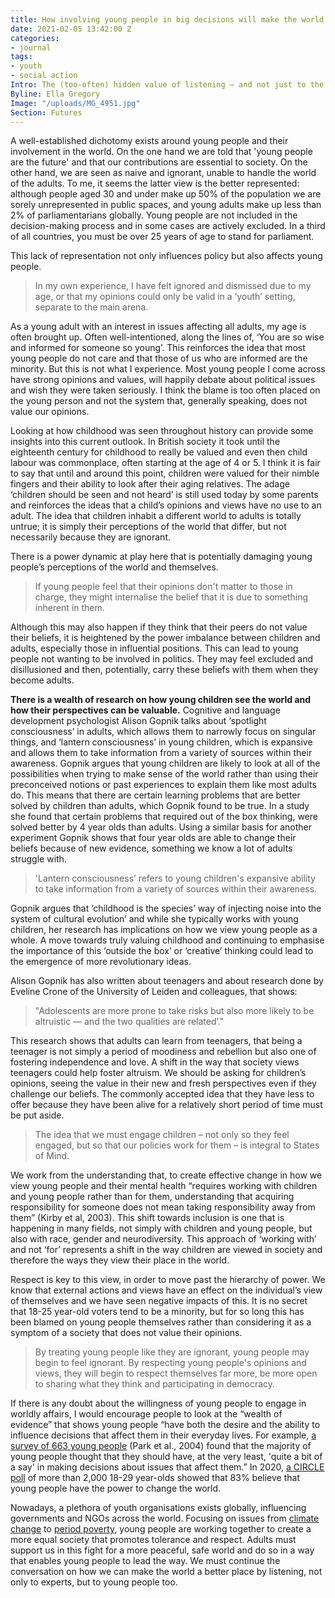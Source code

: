 ```yaml
---
title: How involving young people in big decisions will make the world a better place
date: 2021-02-05 13:42:00 Z
categories:
- journal
tags:
- youth
- social action
Intro: The (too-often) hidden value of listening – and not just to the experts.
Byline: Ella Gregory
Image: "/uploads/MG_4951.jpg"
Section: Futures
---
```


A well-established dichotomy exists around young people and their involvement in the world. On the one hand we are told that 'young people are the future' and that our contributions are essential to society. On the other hand, we are seen as naive and ignorant, unable to handle the world of the adults. To me, it seems the latter view is the better represented: although people aged 30 and under make up 50% of the population we are sorely unrepresented in public spaces, and young adults make up less than 2% of parliamentarians globally. Young people are not included in the decision-making process and in some cases are actively excluded. In a third of all countries, you must be over 25 years of age to  stand for parliament.

This lack of representation not only influences policy but also affects young people. 

> In my own experience, I have felt ignored and dismissed due to my age, or that my opinions could only be valid in a ‘youth’ setting, separate to the main arena. 

As a young adult with an interest in issues affecting all adults, my age is often brought up. Often well-intentioned, along the lines of, ‘You are so wise and informed for someone so young’. This reinforces the idea that most young people do not care and that those of us who are informed are the minority. But this is not what I experience. Most young people I come across have strong opinions and values, will happily debate about political issues and wish they were taken seriously. I think the blame is too often placed on the young person and not the system that, generally speaking, does not value our opinions.

Looking at how childhood was seen throughout history can provide some insights into this current outlook. In British society it took until the eighteenth century for childhood to really be valued and even then child labour was commonplace, often starting at the age of 4 or 5. I think it is fair to say that until and around this point, children were valued for their nimble fingers and their ability to look after their aging relatives. The adage ‘children should be seen and not heard’ is still used today by some parents and reinforces the ideas that a child’s opinions and views have no use to an adult. The idea that children inhabit a different world to adults is totally untrue; it is simply their perceptions of the world that differ, but not necessarily because they are ignorant. 

There is a power dynamic at play here that is potentially damaging young people’s perceptions of the world and themselves. 

> If young people feel that their opinions don't matter to those in charge, they might internalise the belief that it is due to something inherent in them. 

Although this may also happen if they think that their peers do not value their beliefs, it is heightened by the power imbalance between children and adults, especially those in influential positions. This can lead to young people not wanting to be involved in politics. They may feel excluded and disillusioned and then, potentially, carry these beliefs with them when they become adults.

**There is a wealth of research on how young children see the world and how their perspectives can be valuable.** Cognitive and language development psychologist Alison Gopnik talks about ‘spotlight consciousness’ in adults, which allows them to narrowly focus on singular things, and ‘lantern consciousness’ in young children, which is expansive and allows them to take information from a variety of sources within their awareness. Gopnik argues that young children are likely to look at all of the possibilities when trying to make sense of the world rather than using their preconceived notions or past experiences to explain them like most adults do. This means that there are certain learning problems that are better solved by children than adults, which Gopnik found to be true. In a study she found that certain problems that required out of the box thinking, were solved better by 4 year olds than adults. Using a similar basis for another experiment Gopnik shows that four year olds are able to change their beliefs because of new evidence, something we know a lot of adults struggle with. 

> 'Lantern consciousness’ refers to young children's expansive ability to take information from a variety of sources within their awareness. 

Gopnik argues that ‘childhood is the species’ way of injecting noise into the system of cultural evolution’ and while she typically works with young children, her research has implications on how we view young people as a whole. A move towards truly valuing childhood and continuing to emphasise the importance of this ‘outside the box’ or ‘creative’ thinking could lead to the emergence of more revolutionary ideas. 

Alison Gopnik has also written about teenagers and about research done by Eveline Crone of the University of Leiden and colleagues, that shows: 

> "Adolescents are more prone to take risks but also more likely to be altruistic — and the two qualities are related’." 

This research shows that adults can learn from teenagers, that being a teenager is not simply a period of moodiness and rebellion but also one of fostering independence and love. A shift in the way that society views teenagers could help foster altruism. We should be asking for children’s opinions, seeing the value in their new and fresh perspectives even if they challenge our beliefs. The commonly accepted idea that they have less to offer because they have been alive for a relatively short period of time must be put aside.

> The idea that we must engage children – not only so they feel engaged, but so that our policies work for them – is integral to States of Mind. 

We work from the understanding that, to create effective change in how we view young people and their mental health “requires working with children and young people rather than for them, understanding that acquiring responsibility for someone does not mean taking responsibility away from them” (Kirby et al, 2003). This shift towards inclusion is one that is happening in many fields, not simply with children and young people, but also with race, gender and neurodiversity. This approach of ‘working with’ and not ‘for’ represents a shift in the way children are viewed in society and therefore the ways they view their place in the world.

Respect is key to this view, in order to move past the hierarchy of power. We know that external actions and views have an effect on the individual’s view of themselves and we have seen negative impacts of this. It is no secret that 18-25 year-old voters tend to be a minority, but for so long this has been blamed on young people themselves rather than considering it as a symptom of a society that does not value their opinions. 

> By treating young people like they are ignorant, young people may begin to feel ignorant. By respecting young people's opinions and views, they will begin to respect themselves far more, be more open to sharing what they think and participating in democracy.

If there is any doubt about the willingness of young people to engage in worldly affairs, I would encourage people to look at the “wealth of evidence” that shows young people “have both the desire and the ability to influence decisions that affect them in their everyday lives. For example, [a survey of 663 young people](https://www.scie.org.uk/publications/guides/guide11/context.asp) (Park et al., 2004) found that the majority of young people thought that they should have, at the very least, 'quite a bit of a say' in making decisions about issues that affect them.” In 2020, [a CIRCLE poll](https://circle.tufts.edu/latest-research/poll-young-people-believe-they-can-lead-change-unprecedented-election-cycle) of more than 2,000 18-29 year-olds showed that 83% believe that young people have the power to change the world.

Nowadays, a plethora of youth organisations exists globally, influencing governments and NGOs across the world. Focusing on issues from [climate change](https://youthfornature.uk/nature-nearby/) to [period poverty](https://period.org/), young people are working together to create a more equal society that promotes tolerance and respect. Adults must support us in this fight for a more peaceful, safe world and do so in a way that enables young people to lead the way. We must continue the conversation on how we can make the world a better place by listening, not only to experts, but to young people too.
